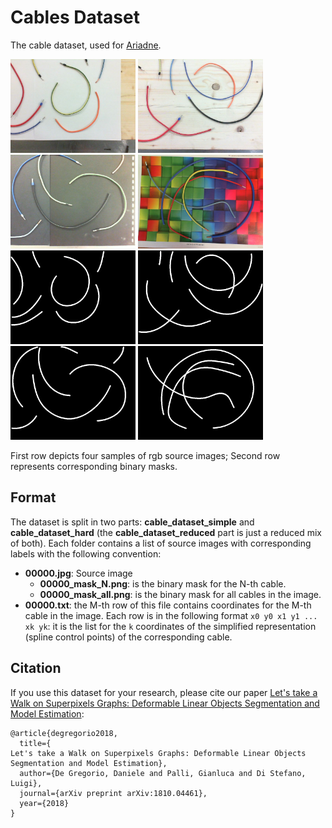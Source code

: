 # Cables Dataset


The cable dataset, used for [Ariadne](https://github.com/m4nh/ariadne).

<p float="left">
<img  width=200 src='https://raw.githubusercontent.com/m4nh/cables_dataset/master/cable_dataset_simple/00000.jpg'/>
<img  width=200 src='https://raw.githubusercontent.com/m4nh/cables_dataset/master/cable_dataset_simple/00020.jpg'/>
<img  width=200 src='https://raw.githubusercontent.com/m4nh/cables_dataset/master/cable_dataset_simple/00050.jpg'/>
<img  width=200 src='https://raw.githubusercontent.com/m4nh/cables_dataset/master/cable_dataset_hard/00009.jpg'/>
<br>
<img  width=200 src='https://raw.githubusercontent.com/m4nh/cables_dataset/master/cable_dataset_simple/00000_mask_all.png'/>
<img  width=200 src='https://raw.githubusercontent.com/m4nh/cables_dataset/master/cable_dataset_simple/00020_mask_all.png'/>
<img  width=200 src='https://raw.githubusercontent.com/m4nh/cables_dataset/master/cable_dataset_simple/00050_mask_all.png'/>
<img  width=200 src='https://raw.githubusercontent.com/m4nh/cables_dataset/master/cable_dataset_hard/00009_mask_all.png'/>
</p>
<p >
First row depicts four samples of rgb source images; Second row represents corresponding binary masks.
</p>

## Format

The dataset is split in two parts: **cable_dataset_simple** and **cable_dataset_hard** (the **cable_dataset_reduced** part is just a reduced mix of both). Each folder 
contains a list of source images with corresponding labels with the following convention:

* **00000.jpg**: Source image
  * **00000_mask_N.png**: is the binary mask for the N-th cable.
  * **00000_mask_all.png**: is the binary mask for all cables in the image.
* **00000.txt**: the M-th row of this file contains coordinates for the M-th cable in the image. Each row is in the following format ```x0 y0 x1 y1 ... xk yk```: it is the 
list for the ```k``` coordinates of the simplified representation (spline control points) of the corresponding cable.

## Citation

If you use this dataset for your research, please cite our paper <a href="https://arxiv.org/abs/1810.04461">Let's take a Walk on Superpixels Graphs: Deformable Linear Objects Segmentation and Model Estimation</a>:

```
@article{degregorio2018,
  title={
Let's take a Walk on Superpixels Graphs: Deformable Linear Objects Segmentation and Model Estimation},
  author={De Gregorio, Daniele and Palli, Gianluca and Di Stefano, Luigi},
  journal={arXiv preprint arXiv:1810.04461},
  year={2018}
}
```
